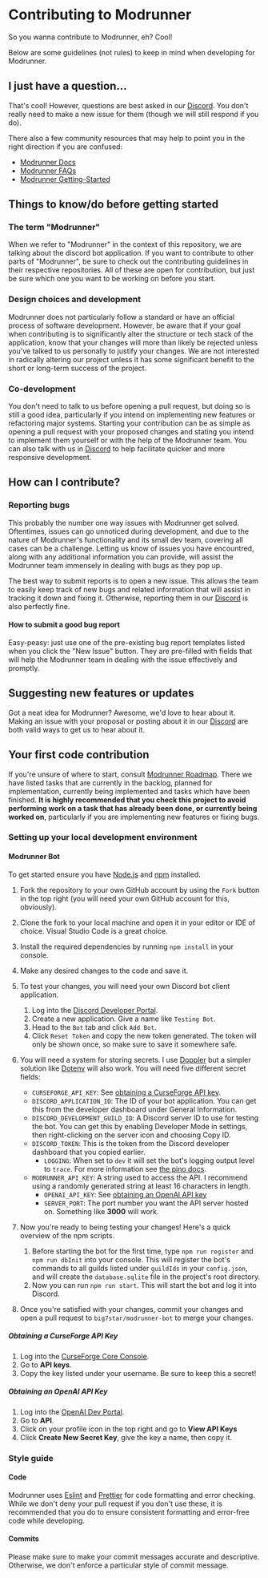 # Contributing to Modrunner

So you wanna contribute to Modrunner, eh? Cool!

Below are some guidelines (not rules) to keep in mind when developing for Modrunner.

## I just have a question...

That's cool! However, questions are best asked in our [Discord](https://discord.gg/HZMCRNUd5Z). You don't really need to
make a new issue for them (though we will still respond if you do).

There also a few community resources that may help to point you in the right direction if you are confused:

- [Modrunner Docs](https://modrunner.net/introduction)
- [Modrunner FAQs](https://modrunner.net/faq)
- [Modrunner Getting-Started](https://modrunner.net/introduction#quick-start)

## Things to know/do before getting started

### The term "Modrunner"

When we refer to "Modrunner" in the context of this repository, we are talking about the discord bot application. If you want to contribute to other parts of "Modrunner", be sure to check out the contributing guidelines in their respective repositories. All of these are open for contribution, but just be sure which one you want to be working on before you start.

### Design choices and development

Modrunner does not particularly follow a standard or have an official process of software development. However, be aware
that if your goal when contributing is to significantly alter the structure or tech stack of the application, know that
your changes will more than likely be rejected unless you've talked to us personally to justify your changes. We are not
interested in radically altering our project unless it has some significant benefit to the short or long-term success of
the project.

### Co-development

You don't need to talk to us before opening a pull request, but doing so is still a good idea, particularly if you intend
on implementing new features or refactoring major systems. Starting your contribution can be as simple as opening a pull
request with your proposed changes and stating you intend to implement them yourself or with the help of the Modrunner
team. You can also talk with us in [Discord](https://discord.gg/HZMCRNUd5Z) to help facilitate quicker and more responsive
development.

## How can I contribute?

### Reporting bugs

This probably the number one way issues with Modrunner get solved. Oftentimes, issues can go unnoticed during development,
and due to the nature of Modrunner's functionality and its small dev team, covering all cases can be a challenge. Letting
us know of issues you have encountred, along with any additional information you can provide, will assist the Modrunner
team immensely in dealing with bugs as they pop up.

The best way to submit reports is to open a new issue. This allows the team to easily keep track of new bugs and related
information that will assist in tracking it down and fixing it. Otherwise, reporting them in our
[Discord](https://discord.gg/HZMCRNUd5Z) is also perfectly fine.

#### How to submit a good bug report

Easy-peasy: just use one of the pre-existing bug report templates listed when you click the "New Issue" button. They are
pre-filled with fields that will help the Modrunner team in dealing with the issue effectively and promptly.

## Suggesting new features or updates

Got a neat idea for Modrunner? Awesome, we'd love to hear about it. Making an issue with your proposal or posting about
it in our [Discord](https://discord.gg/HZMCRNUd5Z) are both valid ways to get us to hear about it.

## Your first code contribution

If you're unsure of where to start, consult [Modrunner Roadmap](https://github.com/users/smcmo/projects/11). There we have listed
tasks that are currently in the backlog, planned for implementation, currently being implemented and tasks which have been
finished. **It is highly recommended that you check this project to avoid performing work on a task that has already been done,
or currently being worked on**, particularly if you are implementing new features or fixing bugs.

### Setting up your local development environment

#### Modrunner Bot

To get started ensure you have [Node.js](https://nodejs.org/en/) and [npm](https://www.npmjs.com/) installed.

1. Fork the repository to your own GitHub account by using the `Fork` button in the top right (you will need your own GitHub account for this, obviously).
2. Clone the fork to your local machine and open it in your editor or IDE of choice. Visual Studio Code is a great choice.
3. Install the required dependencies by running `npm install` in your console.
4. Make any desired changes to the code and save it.
5. To test your changes, you will need your own Discord bot client application.

   1. Log into the [Discord Developer Portal](https://discord.com/developers).
   2. Create a new application. Give a name like `Testing Bot`.
   3. Head to the `Bot` tab and click `Add Bot`.
   4. Click `Reset Token` and copy the new token generated. The token will only be shown once, so make sure to save it somewhere safe.

6. You will need a system for storing secrets. I use [Doppler](https://www.doppler.com/) but a simpler solution like
   [Dotenv](https://www.npmjs.com/package/dotenv) will also work. You will need five different secret fields:

   - `CURSEFORGE_API_KEY`: See [obtaining a CurseForge API key](#obtaining-a-curseforge-api-key).
   - `DISCORD_APPLICATION_ID`: The ID of your bot application. You can get this from the developer dashboard under General Information.
   - `DISCORD_DEVELOPMENT_GUILD_ID`: A Discord server ID to use for testing the bot. You can get this by enabling Developer Mode in settings,
     then right-clicking on the server icon and choosing Copy ID.
   - `DISCORD_TOKEN`: This is the token from the Discord developer dashboard that you copied earlier.
	 - `LOGGING`: When set to `dev` it will set the bot's logging output level to `trace`. For more information see [the pino docs](https://getpino.io/#/).
   - `MODRUNNER_API_KEY`: A string used to access the API. I recommend using a randomly generated string at least 16 characters in length.
	 - `OPENAI_API_KEY`: See [obtaining an OpenAI API key](#obtaining-an-openai-api-key)
	 - `SERVER_PORT`: The port number you want the API server hosted on. Something like **3000** will work.
   

7. Now you're ready to being testing your changes! Here's a quick overview of the npm scripts.
   1. Before starting the bot for the first time, type `npm run register` and `npm run dbInit` into your console. This will register the bot's commands to all guilds listed under `guildIds` in your `config.json`, and will create the `database.sqlite` file in the project's root directory.
   2. Now you can run `npm run start`. This will start the bot and log it into Discord.
8. Once you're satisfied with your changes, commit your changes and open a pull request to `big7star/modrunner-bot` to merge your changes.

##### Obtaining a CurseForge API Key

1. Log into the [CurseForge Core Console](https://console.curseforge.com/#/).
2. Go to **API keys**.
3. Copy the key listed under your username. Be sure to keep this a secret!

##### Obtaining an OpenAI API Key

1. Log into the [OpenAI Dev Portal](https://platform.openai.com/login).
2. Go to **API**.
3. Click on your profile icon in the top right and go to **View API Keys**
4. Click **Create New Secret Key**, give the key a name, then copy it.

### Style guide

#### Code

Modrunner uses [Eslint](https://eslint.org/) and [Prettier](https://prettier.io/) for code formatting and error checking.
While we don't deny your pull request if you don't use these, it is recommended that you do to ensure consistent
formatting and error-free code while developing.

#### Commits

Please make sure to make your commit messages accurate and descriptive. Otherwise, we don't enforce a particular style of commit message.

